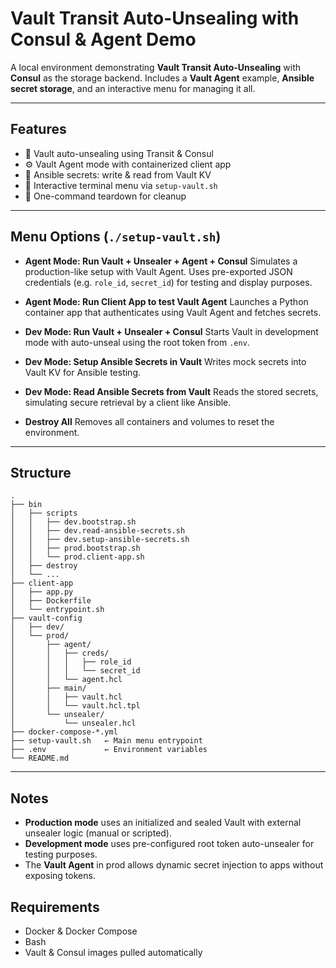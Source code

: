 # Vault Transit Auto-Unsealing with Consul & Agent Demo

A local environment demonstrating **Vault Transit Auto-Unsealing** with **Consul** as the storage backend. Includes a **Vault Agent** example, **Ansible secret storage**, and an interactive menu for managing it all.

---

## Features

* 🔐 Vault auto-unsealing using Transit & Consul
* ⚙️ Vault Agent mode with containerized client app
* 🧪 Ansible secrets: write & read from Vault KV
* 🧰 Interactive terminal menu via `setup-vault.sh`
* 🧹 One-command teardown for cleanup

---

## Menu Options (`./setup-vault.sh`)

* **Agent Mode: Run Vault + Unsealer + Agent + Consul**
  Simulates a production-like setup with Vault Agent. Uses pre-exported JSON credentials (e.g. `role_id`, `secret_id`) for testing and display purposes.

* **Agent Mode: Run Client App to test Vault Agent**
  Launches a Python container app that authenticates using Vault Agent and fetches secrets.

* **Dev Mode: Run Vault + Unsealer + Consul**
  Starts Vault in development mode with auto-unseal using the root token from `.env`.

* **Dev Mode: Setup Ansible Secrets in Vault**
  Writes mock secrets into Vault KV for Ansible testing.

* **Dev Mode: Read Ansible Secrets from Vault**
  Reads the stored secrets, simulating secure retrieval by a client like Ansible.

* **Destroy All**
  Removes all containers and volumes to reset the environment.

---

## Structure

```text
.
├── bin
│   ├── scripts
│   │   ├── dev.bootstrap.sh
│   │   ├── dev.read-ansible-secrets.sh
│   │   ├── dev.setup-ansible-secrets.sh
│   │   ├── prod.bootstrap.sh
│   │   └── prod.client-app.sh
│   ├── destroy
│   └── ...
├── client-app
│   ├── app.py
│   ├── Dockerfile
│   └── entrypoint.sh
├── vault-config
│   ├── dev/
│   └── prod/
│       ├── agent/
│       │   ├── creds/
│       │   │   ├── role_id
│       │   │   └── secret_id
│       │   └── agent.hcl
│       ├── main/
│       │   ├── vault.hcl
│       │   └── vault.hcl.tpl
│       └── unsealer/
│           └── unsealer.hcl
├── docker-compose-*.yml
├── setup-vault.sh   ← Main menu entrypoint
├── .env             ← Environment variables
└── README.md
```

---

## Notes

* **Production mode** uses an initialized and sealed Vault with external unsealer logic (manual or scripted).
* **Development mode** uses pre-configured root token auto-unsealer for testing purposes.
* The **Vault Agent** in prod allows dynamic secret injection to apps without exposing tokens.

## Requirements

* Docker & Docker Compose
* Bash
* Vault & Consul images pulled automatically